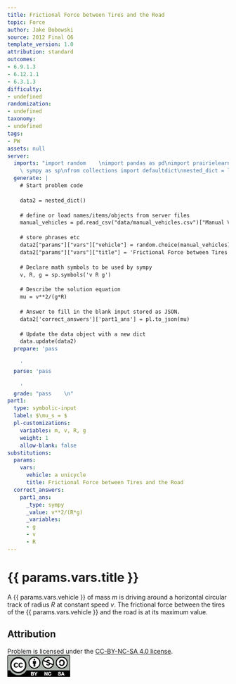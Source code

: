```yaml
---
title: Frictional Force between Tires and the Road
topic: Force
author: Jake Bobowski
source: 2012 Final Q6
template_version: 1.0
attribution: standard
outcomes:
- 6.9.1.3
- 6.12.1.1
- 6.3.1.3
difficulty:
- undefined
randomization:
- undefined
taxonomy:
- undefined
tags:
- PW
assets: null
server:
  imports: "import random    \nimport pandas as pd\nimport prairielearn as pl\nimport\
    \ sympy as sp\nfrom collections import defaultdict\nnested_dict = lambda: defaultdict(nested_dict)\n"
  generate: |
    # Start problem code

    data2 = nested_dict()

    # define or load names/items/objects from server files
    manual_vehicles = pd.read_csv("data/manual_vehicles.csv")["Manual Vehicles"].tolist()

    # store phrases etc
    data2["params"]["vars"]["vehicle"] = random.choice(manual_vehicles)
    data2["params"]["vars"]["title"] = 'Frictional Force between Tires and the Road'

    # Declare math symbols to be used by sympy
    v, R, g = sp.symbols('v R g')

    # Describe the solution equation
    mu = v**2/(g*R)

    # Answer to fill in the blank input stored as JSON.
    data2['correct_answers']['part1_ans'] = pl.to_json(mu)

    # Update the data object with a new dict
    data.update(data2)
  prepare: 'pass

    '
  parse: 'pass

    '
  grade: "pass    \n"
part1:
  type: symbolic-input
  label: $\mu_s = $
  pl-customizations:
    variables: m, v, R, g
    weight: 1
    allow-blank: false
substitutions:
  params:
    vars:
      vehicle: a unicycle
      title: Frictional Force between Tires and the Road
  correct_answers:
    part1_ans:
      _type: sympy
      _value: v**2/(R*g)
      _variables:
      - g
      - v
      - R
---
```

# {{ params.vars.title }}
A {{ params.vars.vehicle }} of mass $m$ is driving around a horizontal circular track of radius $R$ at constant speed $v$.
The frictional force between the tires of the {{ params.vars.vehicle }} and the road is at its maximum value.

## Attribution

Problem is licensed under the [CC-BY-NC-SA 4.0 license](https://creativecommons.org/licenses/by-nc-sa/4.0/).
![The Creative Commons 4.0 license requiring attribution-BY, non-commercial-NC, and share-alike-SA license.](https://raw.githubusercontent.com/firasm/bits/master/by-nc-sa.png)